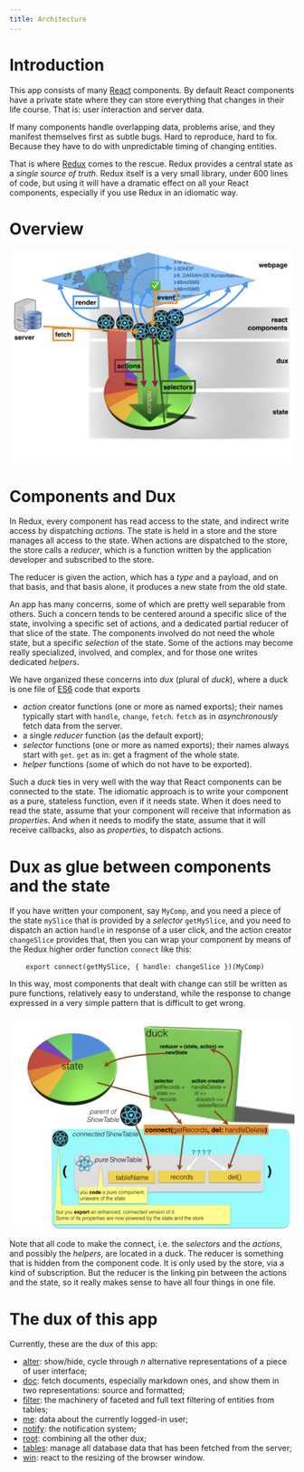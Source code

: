 ```yaml
---
title: Architecture
---
```


# Introduction
This app consists of many [React](React) components.
By default React components have a private state where they can store everything that changes
in their life course. That is: user interaction and server data.

If many components handle overlapping data, problems arise, and they manifest themselves first as subtle bugs.
Hard to reproduce, hard to fix. Because they have to do with unpredictable timing of changing entities.

That is where [Redux](React#redux) comes to the rescue.
Redux provides a central state as a *single source of truth*.
Redux itself is a very small library, under 600 lines of code, but using it will have a dramatic effect on
all your React components, especially if you use Redux in an idiomatic way.

# Overview
![diag](design/design.007.jpeg)

# Components and Dux
In Redux, every component has read access to the state, and indirect write access by dispatching *actions*.
The state is held in a store and the store manages all access to the state.
When actions are dispatched to the store, the store calls a *reducer*,
which is a function written by the application developer and subscribed to the store.

The reducer is given the action, which has a *type* and a payload, and on that basis, and that basis alone,
it produces a new state from the old state.

An app has many concerns, some of which are pretty well separable from others.
Such a concern tends to be centered around a specific slice of the state,
involving a specific set of actions, and a dedicated partial reducer of that slice of the state.
The components involved do not need the whole state, but a specific *selection* of the state.
Some of the actions may become really specialized, involved, and complex, and for those
one writes dedicated *helpers*.

We have organized these concerns into *dux* (plural of *duck*), where a duck is one file of [ES6](ES6) code that
exports

* *action* creator functions (one or more as named exports); their names typically start with `handle`, `change`, `fetch`.
  `fetch` as in *asynchronously* fetch data from the server.
* a single *reducer* function (as the default export);
* *selector* functions (one or more as named exports); their names always start with `get`.
  `get` as in: get a fragment of the whole state.
* *helper* functions (some of which do not have to be exported).

Such a *duck* ties in very well with the way that React components can be connected to the state.
The idiomatic approach is to write your component as a pure, stateless function, even if it needs state.
When it does need to read the state, assume that your component will receive that information as *properties*.
And when it needs to modify the state, assume that it will receive callbacks, also as *properties*, to dispatch actions.

# Dux as glue between components and the state
If you have written your component, say `MyComp`, and you need a piece of the state `mySlice` that is provided by a *selector*
`getMySlice`, and you need to dispatch an action `handle` in response of a user click, and the action creator
`changeSlice` provides that, then you can wrap your component by means of the Redux higher order function `connect` like this:

```es6
    export connect(getMySlice, { handle: changeSlice })(MyComp)
```

In this way, most components that dealt with change can still be written as pure functions, relatively easy to understand,
while the response to change expressed in a very simple pattern that is difficult to get wrong.

![diag](design/design.008.jpeg)

Note that all code to make the connect, i.e. the *selectors* and the *actions*, and possibly the
*helpers*, are located in a duck.
The reducer is something that is hidden from the component code. It is only used by the store, via a kind of subscription.
But the reducer is the linking pin between the actions and the state, so it really makes sense to have all four things in
one file.

# The dux of this app
Currently, these are the dux of this app:

* [alter](Dux#alter): show/hide, cycle through $n$ alternative representations of a piece of user interface;
* [doc](Dux#doc): fetch documents, especially markdown ones, and show them in two representations: source and formatted;
* [filter](Dux#filter): the machinery of faceted and full text filtering of entities from tables;
* [me](Dux#me): data about the currently logged-in user;
* [notify](Dux#notify): the notification system;
* [root](Dux#root): combining all the other dux;
* [tables](Dux#tables): manage all database data that has been fetched from the server;
* [win](Dux#win): react to the resizing of the browser window.

